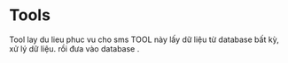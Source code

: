 # Tools
Tool lay du lieu phuc vu cho sms
TOOL này lấy dữ liệu từ database bất kỳ, 
xử lý dữ liệu.
rồi đưa vào database .
